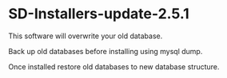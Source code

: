 SD-Installers-update-2.5.1
==========================
This software will overwrite your old database.

Back up old databases before installing using mysql dump.

Once installed restore old databases to new database structure.